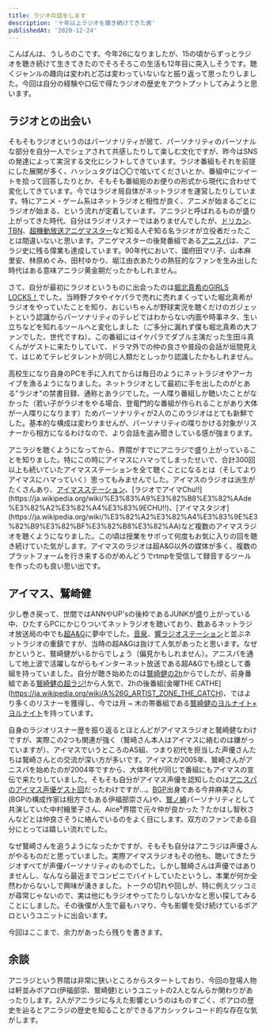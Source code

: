```yaml
---
title: ラジオの話をします
description: '十年以上ラジオを聴き続けてきた男'
publishedAt: '2020-12-24'
---
```


こんばんは、うしろのこです。今年26になりましたが、15の頃からずっとラジオを聴き続けて生きてきたのでそろそろこの生活も12年目に突入しそうです。聴くジャンルの趣向は変われど芯は変わっていないなと振り返って思ったりしました。今回は自分の経験や口伝で得たラジオの歴史をアウトプットしてみようと思います。

## ラジオとの出会い

そもそもラジオというのはパーソナリティが居て、パーソナリティのパーソナルな部分を自分一人でシェアされて共感したりして楽しむ文化ですが、昨今はSNSの発達によって実況する文化にシフトしてきています。ラジオ番組もそれを前提にした展開が多く、ハッシュタグは〇〇で呟いてくださいとか、番組中にツイートを拾って回答したりとか、そもそも番組宛のお便りの形式から現代に合わせて変化してきています。今ではラジオ局自体がネットラジオを運営したりしています。特にアニメ・ゲーム系はネットラジオと相性が良く、アニメが始まるごとにラジオが始まる、という流れが定着しています。アニラジと呼ばれるものが盛り上がってきた時代、自分はラジオリスナーではありませんでしたが、[ドリカン](https://ja.wikipedia.org/wiki/SOMETHING_DREAMS_%E3%83%9E%E3%83%AB%E3%83%81%E3%83%A1%E3%83%87%E3%82%A3%E3%82%A2%E3%82%AB%E3%82%A6%E3%83%B3%E3%83%88%E3%83%80%E3%82%A6%E3%83%B3)、[TBN](https://ja.wikipedia.org/wiki/%E6%9E%97%E5%8E%9F%E3%82%81%E3%81%90%E3%81%BF%E3%81%AETokyo_Boogie_Night)、[超機動放送アニゲマスター](https://ja.wikipedia.org/wiki/%E8%B6%85%E6%A9%9F%E5%8B%95%E6%94%BE%E9%80%81%E3%82%A2%E3%83%8B%E3%82%B2%E3%83%9E%E3%82%B9%E3%82%BF%E3%83%BC)など知る人ぞ知る名ラジオが立役者だったことは間違いないと思います。アニゲマスターの後発番組である[アニスパ](https://ja.wikipedia.org/wiki/A%26G_%E8%B6%85RADIO_SHOW%E3%80%9C%E3%82%A2%E3%83%8B%E3%82%B9%E3%83%91!%E3%80%9C)は、アニラジ史に残る偉業も達成しています。90年代において、國府田マリ子、山本麻里安、林原めぐみ、田村ゆかり、堀江由衣あたりの熱狂的なファンを生み出した時代はある意味アニラジ黄金期だったかもしれません。

さて、自分が最初にラジオというものに出会ったのは[堀北真希のGIRLS LOCKS！](https://www.tfm.co.jp/lock/girls/onair/070618/)でした。当時野ブタやイケパラで売れに売れまくっていた堀北真希がラジオをやっていたことを知り、おじいちゃんが野球実況を聴くだけのガジェットという認識からパーソナリティのテレビではわからない内面や時事ネタ、生い立ちなどを知れるツールへと変化しました（ご多分に漏れず僕も堀北真希の大ファンでした、世代ですね）。この番組にはイケパラでダブル主演だった生田斗真くんがゲストに来たりしていて、ドラマ外での仲の良さや普段の会話が垣間見えて、はじめてテレビタレントが同じ人類だとしっかり認識したかもしれません。

高校生になり自身のPCを手に入れてからは毎日のようにネットラジオやアーカイブを漁るようになりました。ネットラジオとして最初に手を出したのがとある"ラジオ"の禁書目録、通称とあラジでした。一人喋り番組しか聴いたことがなかった（若い子がラジオをやる場合、登竜門的な番組が作られることがあり大体が一人喋りになります）ためパーソナリティが2人のこのラジオはとても新鮮でした。基本的な構成は変わりませんが、パーソナリティの喋りかける対象がリスナーから相方になるわけなので、より会話を盗み聞きしている感が強まります。

アニラジを聴くようになってから、界隈がすでにアニラジで盛り上がっていることを知りました。特にこの時にアイマスにハマってしまったせいで、合計300回以上も続いていたアイマスステーションを全て聴くことになるとは（そしてよりアイマスにハマっていく）思ってもみませんでした。アイマスのラジオは派生がたくさんあり、[アイマスステーション](https://ja.wikipedia.org/wiki/THE_IDOLM@STER_STATION!!!)、[ラジオでアイマChu!!](https://ja.wikipedia.org/wiki/%E3%83%A9%E3%82%B8%E3%82%AAde%E3%82%A2%E3%82%A4%E3%83%9ECHU!!)、[アイマスタジオ](https://ja.wikipedia.org/wiki/%E3%82%A2%E3%82%A4%E3%83%9E%E3%82%B9%E3%82%BF%E3%82%B8%E3%82%AA)など複数のアイマスラジオを聴くようになりました。この頃は授業をサボって何度もお気に入りの回を聴き続けていた気がします。アイマスのラジオは超A&G以外の媒体が多く、複数のプラットフォームを行き来するのがめんどうでrtmpを受信して録音するツールを作ったのも良い思い出です。

## アイマス、鷲崎健

少し巻き戻って、世間ではANNやUP'sの後枠であるJUNKが盛り上がっている中、ひたすらPCにかじりついてネットラジオを聴いており、数あるネットラジオ放送局の中でも[超A&G](https://www.agqr.jp/)に夢中でした。[音泉](https://www.onsen.ag/)、[響ラジオステーション](https://hibiki-radio.jp/)と並ぶネットラジオの重鎮ですが、当時の超A&Gは抜けて人気があったと思います。なぜかというと、鷲崎健がいるからでしょう（偏見かもしれません）。アニスパを通して地上波で活躍しながらもインターネット放送である超A&Gでも顔として番組を持っていました。自分が聴き始めたのは[鷲崎健の2h](https://ja.wikipedia.org/wiki/%E9%B7%B2%E5%B4%8E%E5%81%A5%E3%81%AE2h)からでしたが、前身番組である[鷲崎健の超ラジ!](https://ja.wikipedia.org/wiki/%E9%B7%B2%E5%B4%8E%E5%81%A5%E3%81%AE%E8%B6%85%E3%83%A9%E3%82%B8!)から人気で、2hの後番組[金曜THE CATHE](https://ja.wikipedia.org/wiki/A%26G_ARTIST_ZONE_THE_CATCH)、ではより多くのリスナーを獲得し、今では月 ~ 木の帯番組である[鷲崎健のヨルナイト×ヨルナイト](https://ja.wikipedia.org/wiki/%E9%B7%B2%E5%B4%8E%E5%81%A5%E3%81%AE%E3%83%A8%E3%83%AB%E3%83%8A%E3%82%A4%E3%83%88%C3%97%E3%83%A8%E3%83%AB%E3%83%8A%E3%82%A4%E3%83%88)を持っています。

自身のラジオリスナー歴を振り返るとほとんどがアイマスラジオと鷲崎健なわけですが、実際この2つも関連が強く（鷲崎さん本人はアイマスに絡むのは嫌がっていますが）、アイマスでいうところのAS組、つまり初代を担当した声優さんたちは鷲崎さんとの交流が深い方が多いです。アイマスが2005年、鷲崎さんがアニスパを始めたのが2004年ですから、大体年代が同じで番組にもアイマスの宣伝で来たりしていました。そもそも自分がアイマス声優を認知したのは[アニスパのアイマス声優ゲスト回](http://www.joqr.co.jp/ag/anispa/report/110813.html)だったわけですが…。[BGP](https://ja.wikipedia.org/wiki/%E6%99%BA%E4%B8%80%E3%83%BB%E7%BE%8E%E6%A8%B9%E3%81%AE%E3%83%A9%E3%82%B8%E3%82%AA%E3%83%93%E3%83%83%E3%82%B0%E3%83%90%E3%83%B3)出身である今井麻美さん(BGPの構成作家は相方でもある伊福部崇さん)や、[鷲ノ繪](https://ja.wikipedia.org/wiki/%E9%B7%B2%E3%83%8E%E7%B9%AA)パーソナリティとして共演していた中村繪里子さん、Aice⁵界隈で元々仲が良かった？たかはし智秋さんなどとは仲良さそうに絡んでいるのをよく目にします。双方のファンである自分にとっては嬉しい流れでした。

なぜ鷲崎さんを追うようになったかですが、そもそも自分はアニラジは声優さんがやるものだと思っていました。実際アイマスラジオもその他も、聴いてきたラジオすべてが声優パーソナリティのものでした。しかし鷲崎さんは声優ではありませんし、なんなら最近までコンビニでバイトしていたというし、本業が何か全然わからないしで興味が湧きました。トークの切れや回しが、特に例えツッコミが尋常じゃないので、実は他にもラジオやってたりしないかなと思い探してみることにしました。その後僕が人生で最もハマり、今も影響を受け続けているポアロというユニットに出会います。

今回はここまで、余力があったら残りを書きます。

## 余談

アニラジという界隈は非常に狭いところからスタートしており、今回の登場人物は軒並みポアロ(伊福部崇、鷲崎健)というユニットの2人となんらか関わりがあったりします。2人がアニラジに与えた影響というのはものすごく、ポアロの歴史を辿るとアニラジの歴史を知ることができるアカシックレコード的な存在な気がします。

